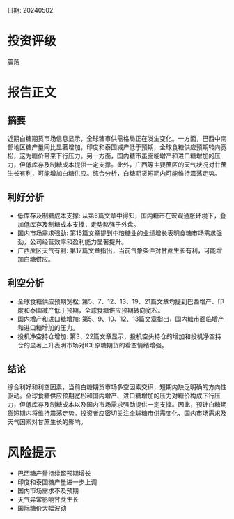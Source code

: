 
日期: 20240502

# 投资评级

震荡

# 报告正文

## 摘要

近期白糖期货市场信息显示，全球糖市供需格局正在发生变化。一方面，巴西中南部地区糖产量同比显著增加，印度和泰国减产低于预期，全球食糖供应预期转向宽松，这为糖价带来下行压力。另一方面，国内糖市虽面临增产和进口糖增加的压力，但低库存及制糖成本提供一定支撑。此外，广西等主要蔗区的天气状况对甘蔗生长有利，可能增加白糖供应。综合分析，白糖期货短期内可能维持震荡走势。

## 利好分析

* 低库存及制糖成本支撑: 从第6篇文章中得知，国内糖市在宏观通胀环境下，叠加低库存及制糖成本支撑，走势略强于外盘。
* 国内市场需求强劲: 第15篇文章提到中粮糖业的业绩增长表明食糖市场需求强劲，公司经营效率和盈利能力显著提升。
* 广西蔗区天气有利: 第17篇文章指出，当前气象条件对甘蔗生长有利，可能增加白糖供应。

## 利空分析

* 全球食糖供应预期宽松: 第5、7、12、13、19、21篇文章均提到巴西增产、印度和泰国减产低于预期，全球食糖供应预期转向宽松。
* 国内增产和进口糖增加: 第5、9、10、12、13篇文章指出，国内糖市面临增产和进口糖增加的压力。
* 投机净空持仓增加: 第3、22篇文章显示，投机空头持仓的增加和投机净空持仓的显著上升表明市场对ICE原糖期货的看空情绪增强。

## 结论

综合利好和利空因素，当前白糖期货市场多空因素交织，短期内缺乏明确的方向性驱动。全球食糖供应预期宽松和国内增产、进口糖增加的压力对糖价构成下行压力，但低库存及制糖成本以及国内市场需求强劲提供一定支撑。因此，预计白糖期货短期内将维持震荡走势。投资者应密切关注全球糖市供需变化、国内市场需求及天气因素对甘蔗生长的影响。

# 风险提示

* 巴西糖产量持续超预期增长
* 印度和泰国糖产量进一步上调
* 国内市场需求不及预期
* 天气异常影响甘蔗生长
* 国际糖价大幅波动
